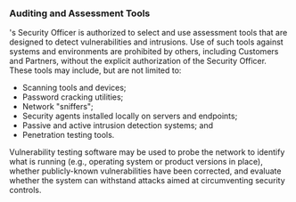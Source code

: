 ### Auditing and Assessment Tools

's Security Officer is authorized to select and use assessment tools
that are designed to detect vulnerabilities and intrusions. Use of such tools
against  systems and environments are prohibited by others, including
Customers and Partners, without the explicit authorization of the Security
Officer. These tools may include, but are not limited to:

* Scanning tools and devices;
* Password cracking utilities;
* Network "sniffers";
* Security agents installed locally on servers and endpoints;
* Passive and active intrusion detection systems; and
* Penetration testing tools.

Vulnerability testing software may be used to probe the network to identify what
is running (e.g., operating system or product versions in place), whether
publicly-known vulnerabilities have been corrected, and evaluate whether the
system can withstand attacks aimed at circumventing security controls.